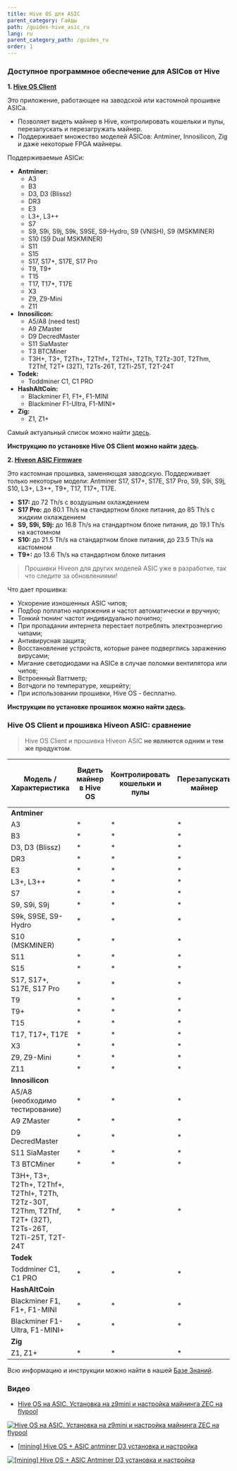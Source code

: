 ```yaml
---
title: Hive OS для ASIC
parent_category: Гайды
path: /guides-hive_asic_ru
lang: ru
parent_category_path: /guides_ru
order: 1
---
```


### Доступное программное обеспечение для ASICов от Hive
**1. [Hive OS Client](https://github.com/minershive/hiveos-asic/blob/master/README.md)**

Это приложение, работающее на заводской или кастомной прошивке ASICа.

- Позволяет видеть майнер в Hive, контролировать кошельки и пулы, перезапускать и перезагружать майнер.
- Поддерживает множество моделей ASICов: Antminer, Innosilicon, Zig и даже некоторые FPGA майнеры.

Поддерживаемые ASICи:
- **Antminer:**
	- A3
	- B3
	- D3, D3 (Blissz)
	- DR3
	- E3
	- L3+, L3++
	- S7
	- S9, S9i, S9j, S9k, S9SE, S9-Hydro, S9 (VNISH), S9 (MSKMINER)
	- S10 (S9 Dual MSKMINER)
	- S11
	- S15
	- S17, S17+, S17E, S17 Pro
	- T9, T9+
	- T15
	- T17, T17+, T17E
	- X3
	- Z9, Z9-Mini
	- Z11
- **Innosilicon:**
	- A5/A8 (need test)
	- A9 ZMaster
	- D9 DecredMaster
	- S11 SiaMaster
	- T3 BTCMiner
	- T3H+, T3+, T2Th+, T2Thf+, T2Thl+, T2Th, T2Tz-30T, T2Thm, T2Thf, T2T+ (32T), T2Ts-26T, T2Ti-25T, T2T-24T
- **Todek:**
	- Toddminer C1, C1 PRO
- **HashAltCoin:**
	- Blackminer F1, F1+, F1-MINI
	- Blackminer F1-Ultra, F1-MINI+
- **Zig:**
	- Z1, Z1+

Самый актуальный список можно найти <a href="https://github.com/minershive/hiveos-asic">здесь</a>.

**Инструкцию по установке Hive OS Client можно найти [здесь](https://hiveos.farm/guides-add-asic-to-hiveos_ru).**


**2. [Hiveon ASIC Firmware](https://hiveos.farm/asic/)**

Это кастомная прошивка, заменяющая заводскую. Поддерживает только некоторые модели: Antminer S17, S17+, S17E, S17 Pro, S9, S9i, S9j, S10, L3+, L3++, T9+, T17, T17+, T17E.

- **S17:** до 72 Th/s с воздушным охлаждением
- **S17 Pro:** до 80.1 Th/s на стандартном блоке питания, до 85 Th/s с жидким охлаждением
- **S9, S9i, S9j:** до 16.8 Th/s на стандартном блоке питания, до 19.1 Th/s на кастомном
- **S10:** до 21.5 Th/s на стандартном блоке питания, до 23.5 Th/s на кастомном
- **T9+:** до 13.6 Th/s на стандартном блоке питания

>Прошивки Hiveon для других моделей ASIC уже в разработке, так что следите за обновлениями!

Что дает прошивка:
* Ускорение изношенных ASIC чипов;
* Подбор поплатно напряжения и частот автоматически и вручную;
* Тонкий тюнинг частот индивидуально почипно;
* При пропадании интернета перестает потреблять электроэнергию чипами;
* Антивирусная защита;
* Восстановление устройств,  которые ранее подверглись заражению вирусами;
* Мигание светодиодами на ASICе в случае поломки вентилятора или чипов;
* Встроенный Ваттметр;
* Вотчдоги по температуре, хешрейту;
* При использовании прошивки, Hive OS - бесплатно.

**Инструкции по установке прошивок можно найти [здесь](https://hiveos.farm/hiveon-asic-firmware_ru).**

### Hive OS Client и прошивка Hiveon ASIC: сравнение

>Hive OS Client и прошивка Hiveon ASIC **не являются одним и тем же продуктом**.

|Модель / Характеристика |	Видеть майнер в Hive OS |Контролировать кошельки и пулы |	Перезапускать майнер	| Перезагружать майнер	|Антивирус (только прошивка Hiveon) |	Разгон (только прошивка Hiveon) |	Даунвольтинг (только прошивка Hiveon) | Регулировка напряжения (только прошивка Hiveon) |	Авто-тюнинг (только прошивка Hiveon)|
|----|----|-----|-----|-----|----|----|----|----|----|
|**Antminer**||||||||||
|A3|*|*|*|*|
|B3|*|*|*|*|
|D3, D3 (Blissz)|*|*|*|*|
|DR3|*|*|*|*|
|E3|*|*|*|*|
|L3+, L3++|*|*|*|*|*|*|*|*|*|*|
|S7|*|*|*|*|
|S9, S9i, S9j|*|*|*|*|*|*|*|*|*|*|
|S9k, S9SE, S9-Hydro|*|*|*|*|скоро|скоро|скоро|скоро|скоро|
|S10 (MSKMINER)|*|*|*|*|*|*|*|*|*|*|
|S11|*|*|*|*|
|S15|*|*|*|*|
|S17, S17+, S17E, S17 Pro|*|*|*|*|*|*|*|*|*|*|
|T9|*|*|*|*|
|T9+|*|*|*|*|*|*|*|*|*|*|
|T15|*|*|*|*|
|T17, T17+, T17E|*|*|*|*|*|*|*|*|*|*|
|X3|*|*|*|*|
|Z9, Z9-Mini|*|*|*|*|
|Z11|*|*|*|*|
|**Innosilicon**|
|A5/A8 (необходимо тестирование)|*|*|*|*|
|A9 ZMaster|*|*|*|*|
|D9 DecredMaster|*|*|*|*|
|S11 SiaMaster|*|*|*|*|
|T3 BTCMiner|*|*|*|*|
|T3H+, T3+, T2Th+, T2Thf+, T2Thl+, T2Th, T2Tz-30T, T2Thm, T2Thf, T2T+ (32T), T2Ts-26T, T2Ti-25T, T2T-24T|*|*|*|*|
|**Todek**|
|Toddminer C1, C1 PRO|*|*|*|*|
|**HashAltCoin**|
|Blackminer F1, F1+, F1-MINI|*|*|*|*|
|Blackminer F1-Ultra, F1-MINI+|*|*|*|*|
|**Zig**|
|Z1, Z1+|*|*|*|*|

Всю информацию и инструкции можно найти в нашей [Базе Знаний](https://hiveos.farm/knowledge-base_ru).

### Видео
- <a href="https://www.youtube.com/watch?v=KY2ld3qUQRg">Hive OS на ASIC. Установка на z9mini и настройка майнинга ZEC на flypool</a>

<a href="http://www.youtube.com/watch?feature=player_embedded&v=KY2ld3qUQRg
" target="_blank"><img src="http://img.youtube.com/vi/KY2ld3qUQRg/0.jpg"
alt="Hive OS на ASIC. Установка на z9mini и настройка майнинга ZEC на flypool"></a>

- <a href="https://www.youtube.com/watch?v=rVSauk7Jzr4">[mining] Hive OS + ASIC antminer D3 установка и настройка</a>

<a href="http://www.youtube.com/watch?feature=player_embedded&v=rVSauk7Jzr4
" target="_blank"><img src="http://img.youtube.com/vi/rVSauk7Jzr4/0.jpg"
alt="[mining] Hive OS + ASIC Antminer D3 установка и настройка"></a>

